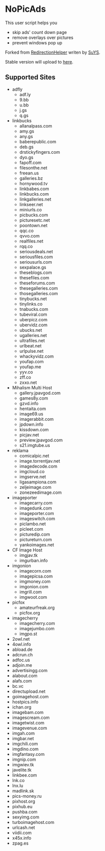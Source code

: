 # NoPicAds

This user script helps you

* skip ads' count down page
* remove overlays over pictures
* prevent windows pop up

Forked from [RedirectionHelper] writen by [SuYS].

Stable version will upload to [here][1].


## Supported Sites

* adfly
    * adf.ly
    * 9.bb
    * u.bb
    * j.gs
    * q.gs
* linkbucks
    * allanalpass.com
    * amy.gs
    * any.gs
    * baberepublic.com
    * deb.gs
    * drstickyfingers.com
    * dyo.gs
    * fapoff.com
    * filesonthe.net
    * freean.us
    * galleries.bz
    * hornywood.tv
    * linkbabes.com
    * linkbucks.com
    * linkgalleries.net
    * linkseer.net
    * miniurls.co
    * picbucks.com
    * picturesetc.net
    * poontown.net
    * qqc.co
    * qvvo.com
    * realfiles.net
    * rqq.co
    * seriousdeals.net
    * seriousfiles.com
    * seriousurls.com
    * sexpalace.gs
    * theseblogs.com
    * thesefiles.com
    * theseforums.com
    * thesegalleries.com
    * thosegalleries.com
    * tinybucks.net
    * tinylinks.co
    * tnabucks.com
    * tubeviral.com
    * uberpicz.com
    * ubervidz.com
    * ubucks.net
    * ugalleries.net
    * ultrafiles.net
    * urlbeat.net
    * urlpulse.net
    * whackyvidz.com
    * youfap.com
    * youfap.me
    * yyv.co
    * zff.co
    * zxxo.net
* Mihalism Multi Host
    * gallery.jpavgod.com
    * games8y.com
    * gzvd.info
    * hentaita.com
    * image69.us
    * imagerabbit.com
    * jpdown.info
    * kissdown.com
    * picjav.net
    * preview.jpavgod.com
    * s21.imgtube.us
* reklama
    * comicalpic.net
    * image.torrentjav.net
    * imagedecode.com
    * imgcloud.co
    * imgserve.net
    * ligasampiona.com
    * zeljeimage.com
    * zonezeedimage.com
* imageporter
    * imagecarry.com
    * imagedunk.com
    * imageporter.com
    * imageswitch.com
    * piclambo.net
    * picleet.com
    * picturedip.com
    * pictureturn.com
    * yankoimages.net
* CF Image Host
    * imgjav.tk
    * imgurban.info
* imgonion
    * imagecorn.com
    * imagepicsa.com
    * imgmoney.com
    * imgonion.com
    * imgrill.com
    * imgwoot.com
* picfox
    * amateurfreak.org
    * picfox.org
* imagecherry
    * imagecherry.com
    * imagejumbo.com
    * imgpo.st
* 2owl.net
* 4owl.info
* abload.de
* adcrun.ch
* adfoc.us
* adjoin.me
* advertisingg.com
* alabout.com
* alafs.com
* bc.vc
* directupload.net
* goimagehost.com
* hostpics.info
* ichan.org
* imagebam.com
* imagescream.com
* imagetwist.com
* imagevenue.com
* imgah.com
* imgbar.net
* imgchili.com
* imgdino.com
* imgfantasy.com
* imgnip.com
* imgwiev.tk
* javelite.tk
* linkbee.com
* lnk.co
* lnx.lu
* madlink.sk
* pics-money.ru
* pixhost.org
* pixhub.eu
* pushba.com
* sexyimg.com
* turboimagehost.com
* urlcash.net
* viidii.com
* x45x.info
* zpag.es


[1]: http://userscripts.org/scripts/show/154858
[RedirectionHelper]: http://userscripts.org/scripts/show/69797
[SuYS]: http://userscripts.org/users/SuYS
